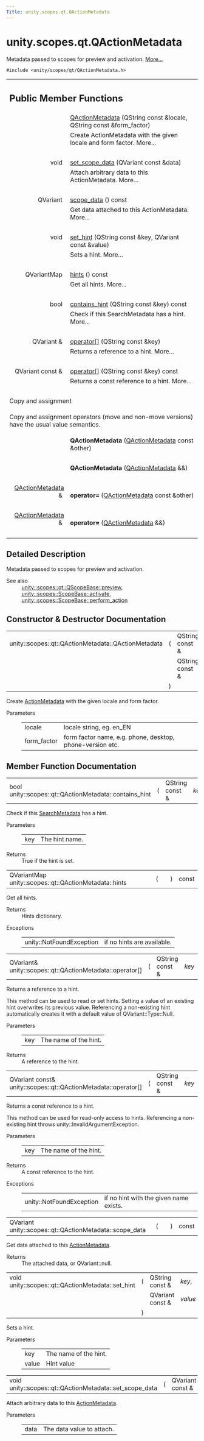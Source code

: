 ```yaml
---
Title: unity.scopes.qt.QActionMetadata
---
```


# unity.scopes.qt.QActionMetadata

<p>Metadata passed to scopes for preview and activation.  
<a href="#details">More...</a></p>
<p><code>#include &lt;unity/scopes/qt/QActionMetadata.h&gt;</code></p>
<table class="memberdecls">
<tr class="heading"><td colspan="2"><h2 class="groupheader">
Public Member Functions</h2></td></tr>
<tr class="memitem:acc36c52fac186af3571cb29745d3981c"><td class="memItemLeft" align="right" valign="top">&#160;</td><td class="memItemRight" valign="bottom"><a class="el" href="#acc36c52fac186af3571cb29745d3981c">QActionMetadata</a> (QString const &amp;locale, QString const &amp;form_factor)</td></tr>
<tr class="memdesc:acc36c52fac186af3571cb29745d3981c"><td class="mdescLeft">&#160;</td><td class="mdescRight">Create ActionMetadata with the given locale and form factor.  More...<br /></td></tr>
<tr class="separator:acc36c52fac186af3571cb29745d3981c"><td class="memSeparator" colspan="2">&#160;</td></tr>
<tr class="memitem:a5913d97d109db7b2e4596bc1b3f53ed1"><td class="memItemLeft" align="right" valign="top">void&#160;</td><td class="memItemRight" valign="bottom"><a class="el" href="#a5913d97d109db7b2e4596bc1b3f53ed1">set_scope_data</a> (QVariant const &amp;data)</td></tr>
<tr class="memdesc:a5913d97d109db7b2e4596bc1b3f53ed1"><td class="mdescLeft">&#160;</td><td class="mdescRight">Attach arbitrary data to this ActionMetadata.  More...<br /></td></tr>
<tr class="separator:a5913d97d109db7b2e4596bc1b3f53ed1"><td class="memSeparator" colspan="2">&#160;</td></tr>
<tr class="memitem:ae1103e2a369e300f05f8fd3dea8020f7"><td class="memItemLeft" align="right" valign="top">QVariant&#160;</td><td class="memItemRight" valign="bottom"><a class="el" href="#ae1103e2a369e300f05f8fd3dea8020f7">scope_data</a> () const </td></tr>
<tr class="memdesc:ae1103e2a369e300f05f8fd3dea8020f7"><td class="mdescLeft">&#160;</td><td class="mdescRight">Get data attached to this ActionMetadata.  More...<br /></td></tr>
<tr class="separator:ae1103e2a369e300f05f8fd3dea8020f7"><td class="memSeparator" colspan="2">&#160;</td></tr>
<tr class="memitem:ab2b595bf273926b0bc5a00df98ff38e1"><td class="memItemLeft" align="right" valign="top">void&#160;</td><td class="memItemRight" valign="bottom"><a class="el" href="#ab2b595bf273926b0bc5a00df98ff38e1">set_hint</a> (QString const &amp;key, QVariant const &amp;value)</td></tr>
<tr class="memdesc:ab2b595bf273926b0bc5a00df98ff38e1"><td class="mdescLeft">&#160;</td><td class="mdescRight">Sets a hint.  More...<br /></td></tr>
<tr class="separator:ab2b595bf273926b0bc5a00df98ff38e1"><td class="memSeparator" colspan="2">&#160;</td></tr>
<tr class="memitem:a62be4635a002af1c69cb9a105009a6c2"><td class="memItemLeft" align="right" valign="top">QVariantMap&#160;</td><td class="memItemRight" valign="bottom"><a class="el" href="#a62be4635a002af1c69cb9a105009a6c2">hints</a> () const </td></tr>
<tr class="memdesc:a62be4635a002af1c69cb9a105009a6c2"><td class="mdescLeft">&#160;</td><td class="mdescRight">Get all hints.  More...<br /></td></tr>
<tr class="separator:a62be4635a002af1c69cb9a105009a6c2"><td class="memSeparator" colspan="2">&#160;</td></tr>
<tr class="memitem:a9016175d5f8ffe9725d95a68b1939553"><td class="memItemLeft" align="right" valign="top">bool&#160;</td><td class="memItemRight" valign="bottom"><a class="el" href="#a9016175d5f8ffe9725d95a68b1939553">contains_hint</a> (QString const &amp;key) const </td></tr>
<tr class="memdesc:a9016175d5f8ffe9725d95a68b1939553"><td class="mdescLeft">&#160;</td><td class="mdescRight">Check if this SearchMetadata has a hint.  More...<br /></td></tr>
<tr class="separator:a9016175d5f8ffe9725d95a68b1939553"><td class="memSeparator" colspan="2">&#160;</td></tr>
<tr class="memitem:a666efb6091fba93a007736ffe1487c82"><td class="memItemLeft" align="right" valign="top">QVariant &amp;&#160;</td><td class="memItemRight" valign="bottom"><a class="el" href="#a666efb6091fba93a007736ffe1487c82">operator[]</a> (QString const &amp;key)</td></tr>
<tr class="memdesc:a666efb6091fba93a007736ffe1487c82"><td class="mdescLeft">&#160;</td><td class="mdescRight">Returns a reference to a hint.  More...<br /></td></tr>
<tr class="separator:a666efb6091fba93a007736ffe1487c82"><td class="memSeparator" colspan="2">&#160;</td></tr>
<tr class="memitem:a607f33913139706424e925dac02a1a3d"><td class="memItemLeft" align="right" valign="top">QVariant const &amp;&#160;</td><td class="memItemRight" valign="bottom"><a class="el" href="#a607f33913139706424e925dac02a1a3d">operator[]</a> (QString const &amp;key) const </td></tr>
<tr class="memdesc:a607f33913139706424e925dac02a1a3d"><td class="mdescLeft">&#160;</td><td class="mdescRight">Returns a const reference to a hint.  More...<br /></td></tr>
<tr class="separator:a607f33913139706424e925dac02a1a3d"><td class="memSeparator" colspan="2">&#160;</td></tr>
<tr><td colspan="2">Copy and assignment</td></tr>
<tr><td colspan="2"><p>Copy and assignment operators (move and non-move versions) have the usual value semantics. </p>
</td></tr>
<tr class="memitem:adade9077f0b4e743c2e7957bd9cd0db9"><td class="memItemLeft" align="right" valign="top">
&#160;</td><td class="memItemRight" valign="bottom"><b>QActionMetadata</b> (<a class="el" href="index.html">QActionMetadata</a> const &amp;other)</td></tr>
<tr class="separator:adade9077f0b4e743c2e7957bd9cd0db9"><td class="memSeparator" colspan="2">&#160;</td></tr>
<tr class="memitem:aedce73cfd65302010d9c37e0c000bfb4"><td class="memItemLeft" align="right" valign="top">
&#160;</td><td class="memItemRight" valign="bottom"><b>QActionMetadata</b> (<a class="el" href="index.html">QActionMetadata</a> &amp;&amp;)</td></tr>
<tr class="separator:aedce73cfd65302010d9c37e0c000bfb4"><td class="memSeparator" colspan="2">&#160;</td></tr>
<tr class="memitem:aa8404f8833727972865690847ab36a30"><td class="memItemLeft" align="right" valign="top">
<a class="el" href="index.html">QActionMetadata</a> &amp;&#160;</td><td class="memItemRight" valign="bottom"><b>operator=</b> (<a class="el" href="index.html">QActionMetadata</a> const &amp;other)</td></tr>
<tr class="separator:aa8404f8833727972865690847ab36a30"><td class="memSeparator" colspan="2">&#160;</td></tr>
<tr class="memitem:aacb5234146595bcec30a5e42e2590baf"><td class="memItemLeft" align="right" valign="top">
<a class="el" href="index.html">QActionMetadata</a> &amp;&#160;</td><td class="memItemRight" valign="bottom"><b>operator=</b> (<a class="el" href="index.html">QActionMetadata</a> &amp;&amp;)</td></tr>
<tr class="separator:aacb5234146595bcec30a5e42e2590baf"><td class="memSeparator" colspan="2">&#160;</td></tr>
</table>
<a name="details" id="details"></a><h2 class="groupheader">Detailed Description</h2>
<p>Metadata passed to scopes for preview and activation. </p>
<dl class="section see"><dt>See also</dt><dd><a class="el" href="unity.scopes.qt.QScopeBase.md#afdedf1ba41623c1ac060ecc4b014f67f">unity::scopes::qt::QScopeBase::preview</a>, <a class="el" href="unity.scopes.ScopeBase.md#a49a0b9ada0eeb4c71e6a2181c3d8c9e7" title="Called by the scopes run time when a scope needs to respond to a result activation request...">unity::scopes::ScopeBase::activate</a>, <a class="el" href="unity.scopes.ScopeBase.md#a2f4d476fa790349c9a7de52be3232d11" title="Invoked when a scope is requested to handle a preview action. ">unity::scopes::ScopeBase::perform_action</a> </dd></dl>
<h2 class="groupheader">Constructor &amp; Destructor Documentation</h2>
<table class="memname">
<tr>
<td class="memname">unity::scopes::qt::QActionMetadata::QActionMetadata </td>
<td>(</td>
<td class="paramtype">QString const &amp;&#160;</td>
<td class="paramname"><em>locale</em>, </td>
</tr>
<tr>
<td class="paramkey"></td>
<td></td>
<td class="paramtype">QString const &amp;&#160;</td>
<td class="paramname"><em>form_factor</em>&#160;</td>
</tr>
<tr>
<td></td>
<td>)</td>
<td></td><td></td>
</tr>
</table>
<p>Create <a class="el" href="unity.scopes.ActionMetadata.md" title="Metadata passed to scopes for preview and activation. ">ActionMetadata</a> with the given locale and form factor. </p>
<dl class="params"><dt>Parameters</dt><dd>
<table class="params">
<tr><td class="paramname">locale</td><td>locale string, eg. en_EN </td></tr>
<tr><td class="paramname">form_factor</td><td>form factor name, e.g. phone, desktop, phone-version etc. </td></tr>
</table>
</dd>
</dl>
<h2 class="groupheader">Member Function Documentation</h2>
<table class="memname">
<tr>
<td class="memname">bool unity::scopes::qt::QActionMetadata::contains_hint </td>
<td>(</td>
<td class="paramtype">QString const &amp;&#160;</td>
<td class="paramname"><em>key</em></td><td>)</td>
<td> const</td>
</tr>
</table>
<p>Check if this <a class="el" href="unity.scopes.SearchMetadata.md" title="Metadata passed with search requests. ">SearchMetadata</a> has a hint. </p>
<dl class="params"><dt>Parameters</dt><dd>
<table class="params">
<tr><td class="paramname">key</td><td>The hint name. </td></tr>
</table>
</dd>
</dl>
<dl class="section return"><dt>Returns</dt><dd>True if the hint is set. </dd></dl>
<table class="memname">
<tr>
<td class="memname">QVariantMap unity::scopes::qt::QActionMetadata::hints </td>
<td>(</td>
<td class="paramname"></td><td>)</td>
<td> const</td>
</tr>
</table>
<p>Get all hints. </p>
<dl class="section return"><dt>Returns</dt><dd>Hints dictionary. </dd></dl>
<dl class="exception"><dt>Exceptions</dt><dd>
<table class="exception">
<tr><td class="paramname">unity::NotFoundException</td><td>if no hints are available. </td></tr>
</table>
</dd>
</dl>
<table class="memname">
<tr>
<td class="memname">QVariant&amp; unity::scopes::qt::QActionMetadata::operator[] </td>
<td>(</td>
<td class="paramtype">QString const &amp;&#160;</td>
<td class="paramname"><em>key</em></td><td>)</td>
<td></td>
</tr>
</table>
<p>Returns a reference to a hint. </p>
<p>This method can be used to read or set hints. Setting a value of an existing hint overwrites its previous value. Referencing a non-existing hint automatically creates it with a default value of QVariant::Type::Null. </p><dl class="params"><dt>Parameters</dt><dd>
<table class="params">
<tr><td class="paramname">key</td><td>The name of the hint. </td></tr>
</table>
</dd>
</dl>
<dl class="section return"><dt>Returns</dt><dd>A reference to the hint. </dd></dl>
<table class="memname">
<tr>
<td class="memname">QVariant const&amp; unity::scopes::qt::QActionMetadata::operator[] </td>
<td>(</td>
<td class="paramtype">QString const &amp;&#160;</td>
<td class="paramname"><em>key</em></td><td>)</td>
<td> const</td>
</tr>
</table>
<p>Returns a const reference to a hint. </p>
<p>This method can be used for read-only access to hints. Referencing a non-existing hint throws unity::InvalidArgumentException. </p><dl class="params"><dt>Parameters</dt><dd>
<table class="params">
<tr><td class="paramname">key</td><td>The name of the hint. </td></tr>
</table>
</dd>
</dl>
<dl class="section return"><dt>Returns</dt><dd>A const reference to the hint. </dd></dl>
<dl class="exception"><dt>Exceptions</dt><dd>
<table class="exception">
<tr><td class="paramname">unity::NotFoundException</td><td>if no hint with the given name exists. </td></tr>
</table>
</dd>
</dl>
<table class="memname">
<tr>
<td class="memname">QVariant unity::scopes::qt::QActionMetadata::scope_data </td>
<td>(</td>
<td class="paramname"></td><td>)</td>
<td> const</td>
</tr>
</table>
<p>Get data attached to this <a class="el" href="unity.scopes.ActionMetadata.md" title="Metadata passed to scopes for preview and activation. ">ActionMetadata</a>. </p>
<dl class="section return"><dt>Returns</dt><dd>The attached data, or QVariant::null. </dd></dl>
<table class="memname">
<tr>
<td class="memname">void unity::scopes::qt::QActionMetadata::set_hint </td>
<td>(</td>
<td class="paramtype">QString const &amp;&#160;</td>
<td class="paramname"><em>key</em>, </td>
</tr>
<tr>
<td class="paramkey"></td>
<td></td>
<td class="paramtype">QVariant const &amp;&#160;</td>
<td class="paramname"><em>value</em>&#160;</td>
</tr>
<tr>
<td></td>
<td>)</td>
<td></td><td></td>
</tr>
</table>
<p>Sets a hint. </p>
<dl class="params"><dt>Parameters</dt><dd>
<table class="params">
<tr><td class="paramname">key</td><td>The name of the hint. </td></tr>
<tr><td class="paramname">value</td><td>Hint value </td></tr>
</table>
</dd>
</dl>
<table class="memname">
<tr>
<td class="memname">void unity::scopes::qt::QActionMetadata::set_scope_data </td>
<td>(</td>
<td class="paramtype">QVariant const &amp;&#160;</td>
<td class="paramname"><em>data</em></td><td>)</td>
<td></td>
</tr>
</table>
<p>Attach arbitrary data to this <a class="el" href="unity.scopes.ActionMetadata.md" title="Metadata passed to scopes for preview and activation. ">ActionMetadata</a>. </p>
<dl class="params"><dt>Parameters</dt><dd>
<table class="params">
<tr><td class="paramname">data</td><td>The data value to attach. </td></tr>
</table>
</dd>
</dl>
